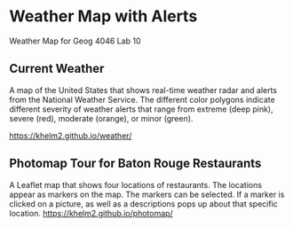 # Weather Map with Alerts
Weather Map for Geog 4046 Lab 10

## Current Weather
A map of the United States that shows real-time weather radar and alerts from the National Weather Service. The different color polygons indicate different severity of weather alerts that range from extreme (deep pink), severe (red), moderate (orange), or minor (green).

https://khelm2.github.io/weather/

## Photomap Tour for Baton Rouge Restaurants
A Leaflet map that shows four locations of restaurants. The locations appear as markers on the map. The markers can be selected. If a marker is clicked on a picture, as well as a descriptions pops up about that specific location.
https://khelm2.github.io/photomap/
